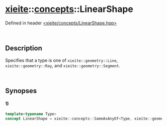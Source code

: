 # [xieite](../xieite.md)\:\:[concepts](../concepts.md)\:\:LinearShape
Defined in header [<xieite/concepts/LinearShape.hpp>](../../include/xieite/concepts/LinearShape.hpp)

&nbsp;

## Description
Specifies that a type is one of `xieite::geometry::Line`, `xieite::geometry::Ray`, and `xieite::geometry::Segment`.

&nbsp;

## Synopses
#### 1)
```cpp
template<typename Type>
concept LinearShape = xieite::concepts::SameAsAnyOf<Type, xieite::geometry::Line, xieite::geometry::Ray, xieite::geometry::Segment>;
```
